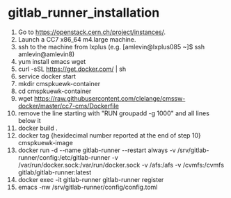 # gitlab_runner_installation

1) Go to https://openstack.cern.ch/project/instances/.
2) Launch a CC7 x86_64 m4.large machine.
3) ssh to the machine from lxplus (e.g. [amlevin@lxplus085 ~]$ ssh amlevin@amlevin8)
4) yum install emacs wget
5) curl -sSL https://get.docker.com/ | sh
6) service docker start
7) mkdir cmspkuewk-container
8) cd cmspkuewk-container
9) wget https://raw.githubusercontent.com/clelange/cmssw-docker/master/cc7-cms/Dockerfile
10) remove the line starting with "RUN     groupadd -g 1000" and all lines below it
11) docker build .
12) docker tag {hexidecimal number reported at the end of step 10} cmspkuewk-image
13) docker run -d --name gitlab-runner --restart always -v /srv/gitlab-runner/config:/etc/gitlab-runner -v /var/run/docker.sock:/var/run/docker.sock -v /afs:/afs -v /cvmfs:/cvmfs gitlab/gitlab-runner:latest
14) docker exec -it gitlab-runner gitlab-runner register
15) emacs -nw /srv/gitlab-runner/config/config.toml 

